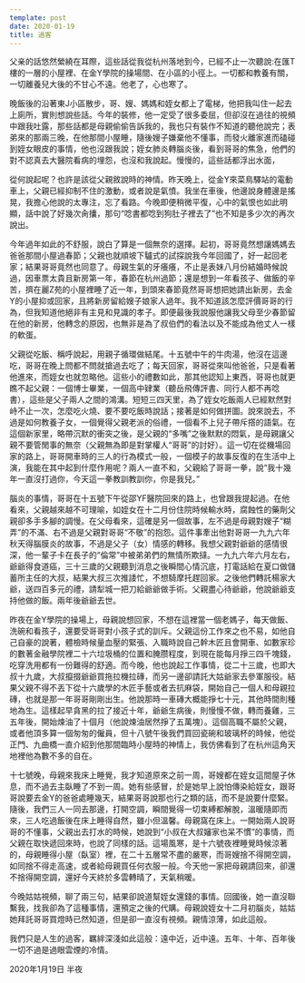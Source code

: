 ```yaml
---
template: post
date: 2020-01-19
title: 過客
---
```


父亲的話悠然縈繞在耳際，這些話從我從杭州落地到今，已經不止一次聽說:在匯T樓的一層的小屋裡、在金Y學院的操場間、在小區的小徑上。一切都和教養有關，一切離養兒大後的不甘心不遠。他老了，心也寒了。

晚飯後的沿著東J小區散步，哥、嫂、媽媽和姪女都上了電梯，他把我叫住一起去上廁所，實則想說些話。今年的裝修，他一定受了很多委屈，但卻沒在過往的視頻中跟我吐露，那些話都是母親偷偷告訴我的，我也只有裝作不知道的聽他說完；表弟來的那兩三晚，在他那間小屋睡，隨後嫂子嫌棄他不懂事，而發火離家進而磕碰到姪女眼皮的事情，他也沒跟我說；姪女肺炎轉腦炎後，看到哥哥的焦急，他們的對不認真去大醫院看病的埋怨，也沒和我說起。慢慢的，這些話都浮出水面，

從何說起呢？也許是該從父親敘說時的神情。昨天晚上，從金Y來菜鳥驛站的電動車上，父親已經抑制不住的激動，或者說是氣憤。我坐在車後，他邊說身體邊是搖晃，我擔心他說的太專注，忘了看路。今晚即便稍微平復，心中的氣恨也如此明顯，話中說了好幾次肏攮，那句“唸書都唸到狗肚子裡去了”也不知是多少次的再次說出。

今年過年如此的不舒服，說白了算是一個無奈的選擇。起初，哥哥竟然想讓媽媽去爸爸那間小屋過春節；父親也就順坡下驢式的試探說我今年回國了，好一起回老家；結果哥哥竟然也同意了。母親生氣的牙癢癢，不止是表妹八月份結婚時候說過，因車票太貴且新房第一年，春節在杭州過節；還是想到一年看孩子、做飯的辛苦，擠在麗Z苑的小屋裡睡了近一年，到頭來春節竟然哥哥想把她請出新房，去金Y的小屋抑或回家，且將新房留給嫂子娘家人過年。我不知道該怎麼評價哥哥的行為，但我知道他絕非有主見和見識的孝子。即便最後我說服他讓我父母至少春節留在他的新房，他轉念的原因，也無非是為了叔伯們的看法以及不能成為他丈人一樣的軟蛋。

父親從吃飯、稱呼說起，用親子循環做結尾。十五號中午的牛肉湯，他沒在這邊吃，哥哥在晚上問都不問就搶過去吃了；每天回家，哥哥從來叫他爸爸，只是看著他進來，而姪女也就忽略他。這些小的禮數如此，那其他認知上東西，哥哥也就更瞧不起父親：一個博士畢業，一個高中肄業（聽岳飛傳評書、同行人都不再唸書），這些是父子兩人之間的鴻溝。短短三四天里，為了姪女吃飯兩人已經默然對峙不止一次，怎麼吃火燒、要不要吃飯時說話；接著是如何做拼圖。說來說去，不過是如何教養子女，一個覺得父親老派的俗禮，一個看不上兒子帶斥撘的語氣。在這個新家里，略帶沉默的衝突之後，是父親的“多嘴”之後默默的悶氣，是母親讓父親不要管閒事的無奈（父親無為即是對掌權人“哥哥”的討好）。這一切在從機場回家的路上，哥哥開車時的三人的行為模式一般，一個模子的故事反復的在生活中上演，我能在其中起到什麼作用呢？兩人一直不和，父親給了哥哥一拳，說“我十幾年一直沒打過你，今天這一拳教訓教訓你，你是我兒。”

腦炎的事情，哥哥在十五號下午從邵YF醫院回來的路上，也曾跟我提起過。在他看來，父親越來越不可理喻，如姪女在十二月份住院時候輸水時，腐蝕性的藥劑父親卻多手多腳的調慢。在父母看來，這確是另一個故事，左不過是母親對嫂子“糊弄”的不滿、右不過是父親對哥哥“不敬”的抱怨。這件事牽出他對哥哥一九九六年秋天得腦膜炎的故事，不過是父子（女）情感的轉移。我想父親對爺爺的感情很深，他一輩子卡在長子的“倫常”中被弟弟們的無情所欺撻。一九九六年六月左右，爺爺得食道癌，三十三歲的父親聽到消息之後瞬間心情沉底，打電話給在夏口做儲蓄所主任的大叔，結果大叔三次推諉忙，不想騎摩托趕回家。之後他們轉託楊家大爺，送四百多元的禮，請犁城一把刀給爺爺做手術。父親盡心待爺爺，他說爺爺支持他做的飯。兩年後爺爺去世。

昨夜在金Y學院的操場上，母親說想回家，不想在這裡當一個老媽子，每天做飯、洗碗和看孩子，還要受哥哥對小孩子式的訓斥。父親這份工作來之也不易，如他自己自豪的說著，體檢時候量血壓的緊張、入職時說自己幹木匠且會開車、如數家珍的數著金融學院裡二十六垃圾桶的位置和腌臜程度，到現在能每月掙三四千塊錢，吃穿洗用都有一份難得的舒適。而今晚，他也說起工作事情，從二十三歲，也即大叔十九歲，大叔攛掇爺爺買拖拉機拉磚，而另一邊卻請託大姑爺家去參軍服役。結果父親不得不丟下從十六歲學的木匠手藝或者去抗麻袋，開始自己一個人和母親拉磚，也就是那一年哥哥剛剛出生。他說那時一車磚大概能掙七十元，其他時間則種地為生。這樣起早貪黑的拉了接近十年，爺爺生病後，則慢慢不做，轉而養雞，三五年後，開始煉油了十個月（他說煉油居然掙了五萬塊）。這個高職不屬於父親，或者他頂多算一個匆匆的僱員，但十八號午後我們買回瓷碗和玻璃杯的時候，他從正門、九曲橋一直介紹到他那間臨時小屋時的神情上，我仿佛看到了在杭州這角天地裡他為數不多的自在。

十七號晚，母親來我床上睡覺，我才知道原來之前一周，哥嫂都在姪女這間屋子休息，而不過去主臥睡了不到一周。她有些感冒，於是她早上說怕傳染給姪女，跟哥哥說要去金Y的爸爸處睡幾天，結果哥哥說那也行之類的話，而不是說要什麼緊。隨後，我們三人一同去那邊，打開空調，瞬間覺得一切束縛都解脫，溫暖隨即而來，三人吃過飯後在床上睡得自然，雖小但溫馨。母親窩在床上。一開始兩人說哥哥的不懂事，父親出去打水的時候，她說到“小叔在大叔嬸家也呆不慣”的事情，而父親在取快遞回來時，也說了同樣的話。這場風寒，是十六號夜裡睡覺時候涼著的，母親睡得小屋（臥室）裡，在二十五層常不盡的嚴寒，而哥嫂捨不得開空調，如同捨不得走高速，或者給母親買任何衣服一般。今天他一家把母親請回來，卻還不捨得開空調，還好今天終於多雲轉晴了，天氣稍暖。

今晚姑姑視頻，聊了兩三句，結果卻說道幫姪女還錢的事情。回國後，她一直沒聯繫我，找我卻為了這種事情，還預定之後的代購。母親說姪女十二月初腦炎，姑姑她拜託哥哥買燈時已然知道，但是卻一直沒有視頻。親情涼薄，如此這般。

我們只是人生的過客，羈絆深淺如此這般：遠中近，近中遠。五年、十年、百年後一切不過是過眼雲煙的冷情。

 

2020年1月19日 半夜